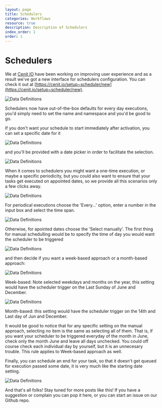 ```yaml
---
layout: page
title: Schedulers
categories: Workflows
resource: true
description: Description of Schedulers
index_order: 1
order: 1
---
```


# Schedulers

We at [Cenit IO](https://cenit.io) have been working on improving user experience and as a result we've got a new interface for schedulers configuration. You can check it out at [https://cenit.io/setup~scheduler/new](https://cenit.io/setup~scheduler/new).


![Data Definitions]({{site.baseurl}}/img/workflows/new_scheduler.png)


Schedulers now have out-of-the-box defaults for every day executions, you'd simply need to set the name and namespace and you'd be good to go.

If you don't want your schedule to start immediately after activation, you can set a specific date for it 

![Data Definitions]({{site.baseurl}}/img/workflows/01_start_at.png)

and you'll be provided with a date picker in order to facilitate the selection.

![Data Definitions]({{site.baseurl}}/img/workflows/02_start_at_picker.png)

When it comes to schedulers you might want a one-time execution, or maybe a specific periodicity, but you could also want to ensure that your tasks get executed on appointed dates, so we provide all this scenarios only a few clicks away.

![Data Definitions]({{site.baseurl}}/img/workflows/03_repeat_every.png)

For periodical executions choose the 'Every...' option, enter a number in the input box and select the time span.

![Data Definitions]({{site.baseurl}}/img/workflows/04_repeat.png)

Otherwise, for apointed dates choose the 'Select manually'. The first thing for manual schedulling would be to specify the time of day you would want the scheduler to be triggered

![Data Definitions]({{site.baseurl}}/img/workflows/05_repeat_at_picker.png)

and then decide if you want a week-based approach or a month-based approach:

![Data Definitions]({{site.baseurl}}/img/workflows/06_repeat_weekly.png)

Week-based: Note selected weekdays and months on the year, this setting would have the scheduler trigger on the Last Sunday of June and December.


![Data Definitions]({{site.baseurl}}/img/workflows/07_repeat_monthly.png)

Month-based: this setting would have the scheduler trigger on the 14th and Last day of Jun and December.

It would be good to notice that for any specific setting on the manual approach, selecting no item is the same as selecting all of them. That is, if you want your scheduler to be triggered everyday of the month in June, check only the month June and leave all days unchecked. You could off course check each individual day by yourself, but it is an unnecesary trouble. This rule applies to Week-based approach as well.

Finally, you can schedule an end for your task, so that it doesn't get queued for execution passed some date, it is very much like the starting date setting.


![Data Definitions]({{site.baseurl}}/img/workflows/08_end_at_picker.png)

And that's all folks! Stay tuned for more posts like this! If you have a suggestion or complain you can pop it here, or you can start an issue on our Github repo.

